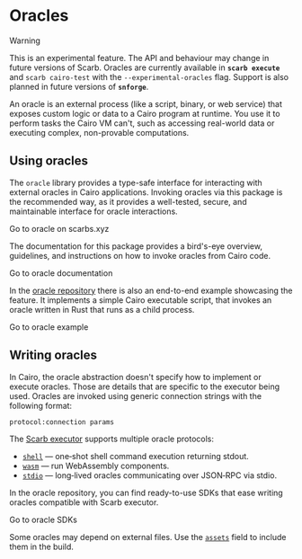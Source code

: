 # Oracles <Badge type="warning" text="experimental" />

> [!WARNING]
> This is an experimental feature. The API and behaviour may change in future versions of Scarb.
> Oracles are currently available in **`scarb execute`** and `scarb cairo-test` with the `--experimental-oracles` flag.
> Support is also planned in future versions of **`snforge`**.

An oracle is an external process (like a script, binary, or web service) that exposes custom logic or data to a Cairo
program at runtime. You use it to perform tasks the Cairo VM can't, such as accessing real-world data or executing
complex, non-provable computations.

## Using oracles

The `oracle` library provides a type-safe interface for interacting with external oracles in Cairo applications.
Invoking oracles via this package is the recommended way, as it provides a well-tested, secure, and maintainable
interface for oracle interactions.

<BigLink href="https://scarbs.xyz/packages/oracle">
  Go to oracle on scarbs.xyz
</BigLink>

The documentation for this package provides a bird's-eye overview, guidelines, and instructions on how to invoke oracles
from Cairo code.

<BigLink href="https://docs.swmansion.com/cairo-oracle">
  Go to oracle documentation
</BigLink>

In the [oracle repository](https://github.com/software-mansion/cairo-oracle) there is also an end-to-end example
showcasing the feature. It implements a simple Cairo executable script, that invokes an oracle written in Rust that
runs as a child process.

<BigLink href="https://github.com/software-mansion/cairo-oracle/tree/main/example">
  Go to oracle example
</BigLink>

## Writing oracles

In Cairo, the oracle abstraction doesn't specify how to implement or execute oracles. Those are details that are
specific to the executor being used. Oracles are invoked using generic connection strings with the following format:

```
protocol:connection params
```

The [Scarb executor](../../extensions/execute.md) supports multiple oracle protocols:

- [`shell`](./shell.md) — one‑shot shell command execution returning stdout.
- [`wasm`](./wasm.md) — run WebAssembly components.
- [`stdio`](./stdio.md) — long‑lived oracles communicating over JSON‑RPC via stdio.

In the oracle repository, you can find ready-to-use SDKs that ease writing oracles compatible with Scarb executor.

<BigLink href="https://github.com/software-mansion/cairo-oracle/tree/main/sdk">
  Go to oracle SDKs
</BigLink>

Some oracles may depend on external files. Use the [`assets`](../../reference/manifest.md#assets) field to include them
in the build.
